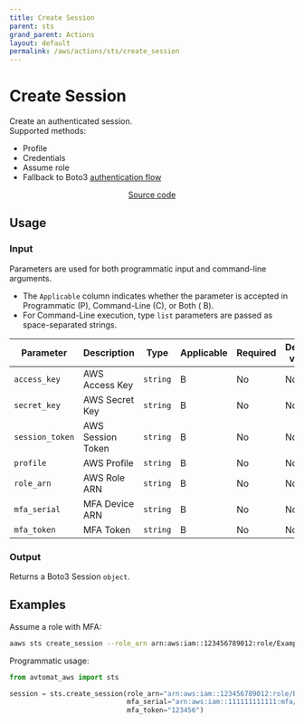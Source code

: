 ```yaml
---
title: Create Session
parent: sts
grand_parent: Actions
layout: default
permalink: /aws/actions/sts/create_session
---
```


# Create Session

Create an authenticated session.<br/>
Supported methods:

- Profile
- Credentials
- Assume role
- Fallback to
  Boto3 [authentication flow](https://boto3.amazonaws.com/v1/documentation/api/latest/guide/credentials.html)

<p align="center">
   <a href="https://github.com/avtomat-hub/avtomat-aws/tree/main/avtomat_aws/sts/create_session.py">Source code</a>
</p>

## Usage

### Input

Parameters are used for both programmatic input and command-line arguments.<br/>

- The `Applicable` column indicates whether the parameter is accepted in Programmatic (P), Command-Line (C), or Both (
  B).<br/>
- For Command-Line execution, type `list` parameters are passed as space-separated strings.

| Parameter       | Description          | Type     | Applicable | Required | Default value   |
|-----------------|----------------------|----------|------------|----------|-----------------|
| `access_key`    | AWS Access Key       | `string` | B          | No       | None            |
| `secret_key`    | AWS Secret Key       | `string` | B          | No       | None            |
| `session_token` | AWS Session Token    | `string` | B          | No       | None            |
| `profile`       | AWS Profile          | `string` | B          | No       | None            |
| `role_arn`      | AWS Role ARN         | `string` | B          | No       | None            |
| `mfa_serial`    | MFA Device ARN       | `string` | B          | No       | None            |
| `mfa_token`     | MFA Token            | `string` | B          | No       | None            |

### Output

Returns a Boto3 Session `object`.

## Examples

Assume a role with MFA:

```bash
aaws sts create_session --role_arn arn:aws:iam::123456789012:role/ExampleRole --mfa_serial arn:aws:iam::111111111111:mfa/Example --mfa_token 123456
```

Programmatic usage:

```python
from avtomat_aws import sts

session = sts.create_session(role_arn="arn:aws:iam::123456789012:role/ExampleRole",
                             mfa_serial="arn:aws:iam::111111111111:mfa/Example",
                             mfa_token="123456")
```